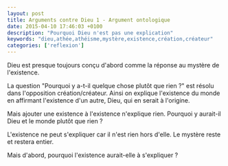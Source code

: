 ```yaml
---
layout: post
title: Arguments contre Dieu 1 - Argument ontologique
date: 2015-04-10 17:46:03 +0100
description: "Pourquoi Dieu n'est pas une explication"
keywords: "dieu,athée,athéisme,mystère,existence,création,créateur"
categories: ['reflexion']
---
```

Dieu est presque toujours conçu d'abord comme la réponse au mystère de l'existence.

La question "Pourquoi y a-t-il quelque chose plutôt que rien ?" est résolu dans l'opposition création/créateur. Ainsi on explique l'existence du monde en affirmant l'existence d'un autre, Dieu, qui en serait à l'origine.

Mais ajouter une existence à l'existence n'explique rien. Pourquoi y aurait-il Dieu et le monde plutôt que rien ?

L'existence ne peut s'expliquer car il n'est rien hors d'elle. Le mystère reste et restera entier.

Mais d'abord, pourquoi l'existence aurait-elle à s'expliquer ?
